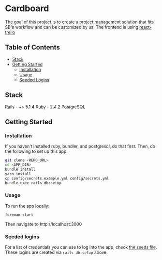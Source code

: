# Cardboard

The goal of this project is to create a project management solution that fits SB's workflow and can be customized by us. The frontend is using [react-trello](https://github.com/rcdexta/react-trello)

## Table of Contents

- [Stack](#stack)
- [Getting Started](#getting-started)
  - [Installation](#installation)
  - [Usage](#usage)
  - [Seeded Logins](#seeded-logins)

## Stack

Rails - ~> 5.1.4
Ruby - 2.4.2
PostgreSQL

## Getting Started

### Installation

If you haven't installed ruby, bundler, and postgresql, do that first. Then, do the following to
set up this app:

```sh
git clone <REPO_URL>
cd <APP_DIR>
bundle install
yarn install
cp config/secrets.example.yml config/secrets.yml
bundle exec rails db:setup
```

### Usage

To run the app locally:

```sh
foreman start
```
Then navigate to http://localhost:3000

### Seeded logins

For a list of credentials you can use to log into the app, check [the seeds file](db/seeds.rb).
These logins are created via `rails db:setup` above.
